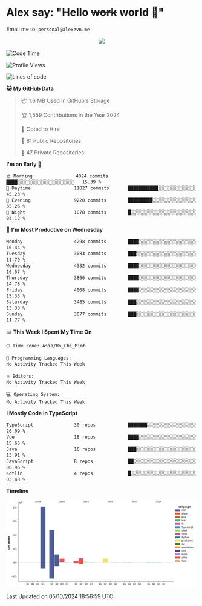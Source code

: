 # Alex say: "Hello ~~work~~ world 🐾"
Email me to: `personal@alexzvn.me`


<p align=center>
  <a href="https://skillicons.dev">
    <img src="https://skillicons.dev/icons?i=ts,js,php,nodejs,bun,vue,nuxt,react,svelte,tauri,laravel,rust,mongodb,docker,electron,redis,rabbitmq,tailwind,git,cloudflare,elysia,mysql,nginx,rollupjs,sentry,ubuntu,yarn,html,css,vite" />
  </a>
</p>

<!--START_SECTION:waka-->
![Code Time](http://img.shields.io/badge/Code%20Time-1%2C066%20hrs%2055%20mins-blue)

![Profile Views](http://img.shields.io/badge/Profile%20Views-1-blue)

![Lines of code](https://img.shields.io/badge/From%20Hello%20World%20I%27ve%20Written-40.6%20million%20lines%20of%20code-blue)

**🐱 My GitHub Data** 

> 📦 1.6 MB Used in GitHub's Storage 
 > 
> 🏆 1,559 Contributions in the Year 2024
 > 
> 💼 Opted to Hire
 > 
> 📜 81 Public Repositories 
 > 
> 🔑 47 Private Repositories 
 > 
**I'm an Early 🐤** 

```text
🌞 Morning                4024 commits        ████░░░░░░░░░░░░░░░░░░░░░   15.39 % 
🌆 Daytime                11827 commits       ███████████░░░░░░░░░░░░░░   45.23 % 
🌃 Evening                9220 commits        █████████░░░░░░░░░░░░░░░░   35.26 % 
🌙 Night                  1078 commits        █░░░░░░░░░░░░░░░░░░░░░░░░   04.12 % 
```
📅 **I'm Most Productive on Wednesday** 

```text
Monday                   4298 commits        ████░░░░░░░░░░░░░░░░░░░░░   16.44 % 
Tuesday                  3083 commits        ███░░░░░░░░░░░░░░░░░░░░░░   11.79 % 
Wednesday                4332 commits        ████░░░░░░░░░░░░░░░░░░░░░   16.57 % 
Thursday                 3866 commits        ████░░░░░░░░░░░░░░░░░░░░░   14.78 % 
Friday                   4008 commits        ████░░░░░░░░░░░░░░░░░░░░░   15.33 % 
Saturday                 3485 commits        ███░░░░░░░░░░░░░░░░░░░░░░   13.33 % 
Sunday                   3077 commits        ███░░░░░░░░░░░░░░░░░░░░░░   11.77 % 
```


📊 **This Week I Spent My Time On** 

```text
🕑︎ Time Zone: Asia/Ho_Chi_Minh

💬 Programming Languages: 
No Activity Tracked This Week

🔥 Editors: 
No Activity Tracked This Week

💻 Operating System: 
No Activity Tracked This Week
```

**I Mostly Code in TypeScript** 

```text
TypeScript               30 repos            ███████░░░░░░░░░░░░░░░░░░   26.09 % 
Vue                      18 repos            ████░░░░░░░░░░░░░░░░░░░░░   15.65 % 
Java                     16 repos            ███░░░░░░░░░░░░░░░░░░░░░░   13.91 % 
JavaScript               8 repos             ██░░░░░░░░░░░░░░░░░░░░░░░   06.96 % 
Kotlin                   4 repos             █░░░░░░░░░░░░░░░░░░░░░░░░   03.48 % 
```



**Timeline**

![Lines of Code chart](https://raw.githubusercontent.com/alexzvn/alexzvn/main/assets/bar_graph.png)


 Last Updated on 05/10/2024 18:56:59 UTC
<!--END_SECTION:waka-->
